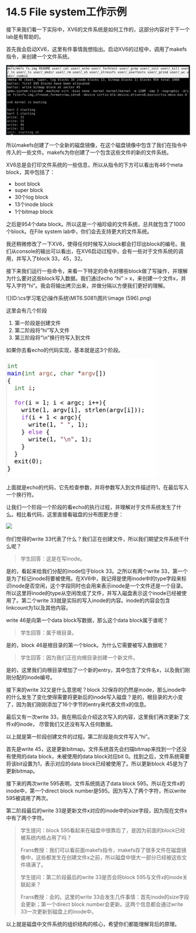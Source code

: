 # 14.5 File system工作示例

接下来我们看一下实际中，XV6的文件系统是如何工作的，这部分内容对于下一个lab是有帮助的。

首先我会启动XV6，这里有件事情我想指出。启动XV6的过程中，调用了makefs指令，来创建一个文件系统。

![](../.gitbook/assets/image%20%28605%29.png)

所以makefs创建了一个全新的磁盘镜像，在这个磁盘镜像中包含了我们在指令中传入的一些文件。makefs为你创建了一个包含这些文件的新的文件系统。

XV6总是会打印文件系统的一些信息，所以从指令的下方可以看出有46个meta block，其中包括了：

* boot block
* super block
* 30个log block
* 13个inode block
* 1个bitmap block

之后是954个data block。所以这是一个袖珍级的文件系统，总共就包含了1000个block。在File system lab中，你们会去支持更大的文件系统。

我还稍微修改了一下XV6，使得任何时候写入block都会打印出block的编号。我们从console的输出可以看出，在XV6启动过程中，会有一些对于文件系统的调用，并写入了block 33，45，32。

接下来我们运行一些命令，来看一下特定的命令对哪些block做了写操作，并理解为什么要对这些block写入数据。我们通过echo “hi” &gt; x，来创建一个文件x，并写入字符“hi”。我会将输出拷贝出来，并做分隔以方便我们更好的理解。

![](D:\cs学习笔记\操作系统\MIT6.S081\图片\image (596).png)

这里会有几个阶段

1. 第一阶段是创建文件
2. 第二阶段将“hi”写入文件
3. 第三阶段将“\n”换行符写入到文件

如果你去看echo的代码实现，基本就是这3个阶段。

![](../.gitbook/assets/image%20%28606%29.png)

上面就是echo的代码，它先检查参数，并将参数写入到文件描述符1，在最后写入一个换行符。

让我们一个阶段一个阶段的看echo的执行过程，并理解对于文件系统发生了什么。相比看代码，这里直接看磁盘的分布图更方便：

![](https://gblobscdn.gitbook.com/assets%2F-MHZoT2b_bcLghjAOPsJ%2F-MRhzbAZwhuzp63wWdRE%2F-MRielGcbrHOzPCrxHcO%2Fimage.png?alt=media&token=f685aafe-7c22-4965-9936-d811b090023d)

你们觉得的write 33代表了什么？我们正在创建文件，所以我们期望文件系统干什么呢？

> 学生回答：这是在写inode。

是的，看起来给我们分配的inode位于block 33。之所以有两个write 33，第一个是为了标记inode将要被使用。在XV6中，我记得是使用inode中的type字段来标识inode是否空闲，这个字段同时也会用来表示inode是一个文件还是一个目录。所以这里将inode的type从空闲改成了文件，并写入磁盘表示这个inode已经被使用了。第二个write 33就是实际的写入inode的内容。inode的内容会包含linkcount为1以及其他内容。

write 46是向第一个data block写数据，那么这个data block属于谁呢？

> 学生回答：属于根目录。

是的，block 46是根目录的第一个block。为什么它需要被写入数据呢？

> 学生回答：因为我们正在向根目录创建一个新文件。

是的，这里我们向根目录增加了一个新的entry，其中包含了文件名x，以及我们刚刚分配的inode编号。

接下来的write 32又是什么意思呢？block 32保存的仍然是inode，那么inode中的什么发生了变化使得需要将更新后的inode写入磁盘？是的，根目录的大小变了，因为我们刚刚添加了16个字节的entry来代表文件x的信息。

最后又有一次write 33，我在稍后会介绍这次写入的内容，这里我们再次更新了文件x的inode， 尽管我们又还没有写入任何数据。

以上就是第一阶段创建文件的过程。第二阶段是向文件写入“hi”。

首先是write 45，这是更新bitmap。文件系统首先会扫描bitmap来找到一个还没有使用的data block，未被使用的data block对应bit 0。找到之后，文件系统需要将该bit设置为1，表示对应的data block已经被使用了。所以更新block 45是为了更新bitmap。

接下来的两次write 595表明，文件系统挑选了data block 595。所以在文件x的inode中，第一个direct block number是595。因为写入了两个字符，所以write 595被调用了两次。

第二阶段最后的write 33是更新文件x对应的inode中的size字段，因为现在文件x中有了两个字符。

> 学生提问：block 595看起来在磁盘中很靠后了，是因为前面的block已经被系统内核占用了吗？
>
> Frans教授：我们可以看前面makefs指令，makefs存了很多文件在磁盘镜像中，这些都发生在创建文件x之前，所以磁盘中很大一部分已经被这些文件填满了。
>
> 学生提问：第二阶段最后的write 33是否会将block 595与文件x的inode关联起来？
>
> Frans教授：会的。这里的write 33会发生几件事情：首先inode的size字段会更新；第一个direct block number会更新。这两个信息都会通过write 33一次更新到磁盘上的inode中。

以上就是磁盘中文件系统的组织结构的核心，希望你们都能理解背后的原理。



